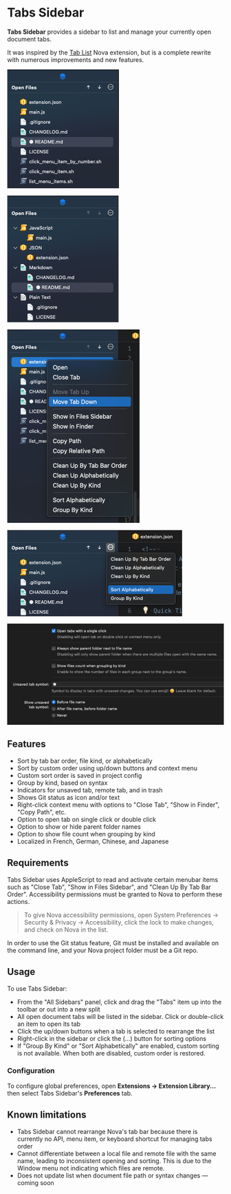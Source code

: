 # Tabs Sidebar
**Tabs Sidebar** provides a sidebar to list and manage your currently open document tabs.

It was inspired by the [Tab List](https://extensions.panic.com/extensions/gerardojbueno/gerardojbueno.tablist/) Nova extension, but is a complete rewrite with numerous improvements and new features.

![List of open tabs](https://raw.githubusercontent.com/eablokker/nova-tabs-sidebar/main/screenshots/list.png)

![List of open tabs grouped by kind](https://raw.githubusercontent.com/eablokker/nova-tabs-sidebar/main/screenshots/group-by-kind.png)

![Context menu items](https://raw.githubusercontent.com/eablokker/nova-tabs-sidebar/main/screenshots/context-menu.png)

![Sorting menu](https://raw.githubusercontent.com/eablokker/nova-tabs-sidebar/main/screenshots/sorting-menu.png)

![Preferences panel](https://raw.githubusercontent.com/eablokker/nova-tabs-sidebar/main/screenshots/preferences.png)

## Features

- Sort by tab bar order, file kind, or alphabetically
- Sort by custom order using up/down buttons and context menu
- Custom sort order is saved in project config
- Group by kind, based on syntax
- Indicators for unsaved tab, remote tab, and in trash
- Shows Git status as icon and/or text
- Right-click context menu with options to "Close Tab", "Show in Finder", "Copy Path", etc.
- Option to open tab on single click or double click
- Option to show or hide parent folder names
- Option to show file count when grouping by kind
- Localized in French, German, Chinese, and Japanese

## Requirements

Tabs Sidebar uses AppleScript to read and activate certain menubar items such as "Close Tab", "Show in Files Sidebar", and "Clean Up By Tab Bar Order". Accessibility permissions must be granted to Nova to perform these actions.

> To give Nova accessibility permissions, open System Preferences → Security & Privacy → Accessibility, click the lock to make changes, and check on Nova in the list.

In order to use the Git status feature, Git must be installed and available on the command line, and your Nova project folder must be a Git repo.

## Usage

To use Tabs Sidebar:

- From the "All Sidebars" panel, click and drag the "Tabs" item up into the toolbar or out into a new split
- All open document tabs will be listed in the sidebar. Click or double-click an item to open its tab
- Click the up/down buttons when a tab is selected to rearrange the list
- Right-click in the sidebar or click the (…) button for sorting options
- If "Group By Kind" or "Sort Alphabetically" are enabled, custom sorting is not available. When both are disabled, custom order is restored.

### Configuration

To configure global preferences, open **Extensions → Extension Library...** then select Tabs Sidebar's **Preferences** tab.

## Known limitations

- Tabs Sidebar cannot rearrange Nova's tab bar because there is currently no API, menu item, or keyboard shortcut for managing tabs order
- Cannot differentiate between a local file and remote file with the same name, leading to inconsistent opening and sorting. This is due to the Window menu not indicating which files are remote.
- Does not update list when document file path or syntax changes — coming soon
